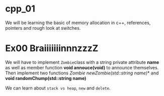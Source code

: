 # cpp_01
We will be learning the basic of memory allocation in c++, references, pointers and rough look at switches.

# Ex00 BraiiiiiiinnnzzzZ
We will have to implement ```Zombie```class with a string private attribute **name** as well as member function **void annouce(void)** to announce themselves.<br>
Then implement two functions **Zombie* newZombie(std::string name)** and **void randomChump(std::string name)**

We can learn about ```stack vs heap```, ```new``` and ```delete```.
